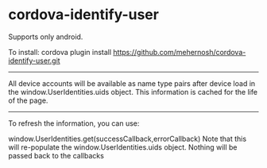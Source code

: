 cordova-identify-user
=====================
Supports only android.


To install:
cordova plugin install https://github.com/mehernosh/cordova-identify-user.git

---

All device accounts will be available as name type pairs after device load in the window.UserIdentities.uids object.
This information is cached for the life of the page.

---

To refresh the information, you can use:

window.UserIdentities.get(successCallback,errorCallback)
Note that this will re-populate the window.UserIdentities.uids object. Nothing will be passed back to the callbacks
